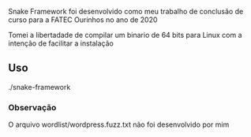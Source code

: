 Snake Framework foi desenvolvido como meu trabalho de conclusão de curso para a FATEC Ourinhos no ano de 2020

Tomei a libertadade de compilar um binario de 64 bits para Linux com a intenção de facilitar a instalação
## Uso
./snake-framework

### Observação
O arquivo wordlist/wordpress.fuzz.txt não foi desenvolvido por mim
